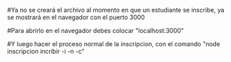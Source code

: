 #Ya no se creará el archivo al momento en que un estudiante se inscribe, ya se mostrará en el navegador con el puerto 3000

#Para abrirlo en el navegador debes colocar "localhost:3000"

#Y luego hacer el proceso normal de la inscripcion, con el comando "node inscripcion incribir -i -n -c"
